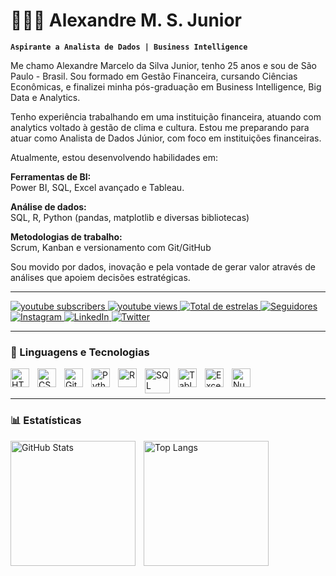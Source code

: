 # 👩🏻‍💻 Alexandre M. S. Junior

**`Aspirante a Analista de Dados | Business Intelligence`**

Me chamo Alexandre Marcelo da Silva Junior, tenho 25 anos e sou de São Paulo - Brasil. Sou formado em Gestão Financeira, cursando Ciências Econômicas, e finalizei minha pós-graduação em Business Intelligence, Big Data e Analytics.

Tenho experiência trabalhando em uma instituição financeira, atuando com analytics voltado à gestão de clima e cultura. Estou me preparando para atuar como Analista de Dados Júnior, com foco em instituições financeiras.

Atualmente, estou desenvolvendo habilidades em:

**Ferramentas de BI:**  
Power BI, SQL, Excel avançado e Tableau.

**Análise de dados:**  
SQL, R, Python (pandas, matplotlib e diversas bibliotecas)

**Metodologias de trabalho:**  
Scrum, Kanban e versionamento com Git/GitHub

Sou movido por dados, inovação e pela vontade de gerar valor através de análises que apoiem decisões estratégicas.

---

<p align="left">
    <a href="https://www.youtube.com/@Alemthedata?sub_confirmation=1">
        <img 
            alt="youtube subscribers" 
            title="Inscreva-se no meu canal" 
            src="https://custom-icon-badges.demolab.com/youtube/channel/subscribers/UCJqSmZppnRWLYaYCSmeyKWA?color=%23E05D44&label=Inscreva-se&logo=video&logoColor=white&style=for-the-badge&labelColor=CE4630"
        />
    </a>
    <a href="https://www.youtube.com/@Alemthedata">
        <img 
            alt="youtube views" 
            title="Visualizações no YouTube" 
            src="https://custom-icon-badges.demolab.com/youtube/channel/views/UCJqSmZppnRWLYaYCSmeyKWA?color=%23E1AD0E&logo=eye&logoColor=white&style=for-the-badge&labelColor=C79600"
        />
    </a> 
    <a href="https://github.com/Alemdosdados?tab=repositories&sort=stargazers">
        <img 
            alt="Total de estrelas" 
            title="Total de estrelas GitHub" 
            src="https://custom-icon-badges.demolab.com/github/stars/Alemdosdados?color=55960c&style=for-the-badge&labelColor=488207&logo=star&label=estrelas"
        />
    </a>
    <a href="https://github.com/Alemdosdados?tab=followers">
        <img 
            alt="Seguidores" 
            title="Me siga no GitHub" 
            src="https://custom-icon-badges.demolab.com/github/followers/Alemdosdados?color=236ad3&labelColor=1155ba&style=for-the-badge&logo=github&label=Seguidores&logoColor=white"
        />
    </a>
    <a href="https://www.instagram.com/alemthedata/">
        <img 
            alt="Instagram" 
            title="Siga-me no Instagram" 
            src="https://img.shields.io/badge/Instagram-Follow-blue?style=for-the-badge&logo=instagram&logoColor=white"
        />
    </a>
    <a href="https://www.linkedin.com/in/Alemdosdados/">
        <img 
            alt="LinkedIn" 
            title="Conecte-se no LinkedIn" 
            src="https://img.shields.io/badge/LinkedIn-Connect-blue?style=for-the-badge&logo=linkedin&logoColor=white"
        />
    </a>
    <a href="https://x.com/Alemdosdados">
        <img 
            alt="Twitter" 
            title="Siga-me no Twitter" 
            src="https://img.shields.io/badge/Twitter-Follow-blue?style=for-the-badge&logo=twitter&logoColor=white"
        />
    </a>
</p>

---

### 🤖 Linguagens e Tecnologias

<img align="left" alt="HTML" title="HTML" width="30px" style="padding-right: 10px;" src="https://cdn.jsdelivr.net/gh/devicons/devicon@latest/icons/html5/html5-original.svg" />
<img align="left" alt="CSS" title="CSS" width="30px" style="padding-right: 10px;" src="https://cdn.jsdelivr.net/gh/devicons/devicon@latest/icons/css3/css3-original.svg" />
<img align="left" alt="Git" title="Git" width="30px" style="padding-right: 10px;" src="https://cdn.jsdelivr.net/gh/devicons/devicon@latest/icons/git/git-original.svg" />
<img align="left" alt="Python" title="Python" width="30px" style="padding-right: 10px;" src="https://cdn.jsdelivr.net/gh/devicons/devicon@latest/icons/python/python-original.svg" />
<img align="left" alt="R" title="R" width="30px" style="padding-right: 10px;" src="https://cdn.jsdelivr.net/gh/devicons/devicon@latest/icons/r/r-original.svg" />
<img align="left" alt="SQL" title="SQL" width="40px" style="padding-right: 10px;" src="https://cdn.jsdelivr.net/gh/devicons/devicon@latest/icons/mysql/mysql-original-wordmark.svg" />
<img align="left" alt="Tableau" title="Tableau" width="30px" style="padding-right: 10px;" src="https://img.icons8.com/color/48/000000/tableau-software.png" />
<img align="left" alt="Excel" title="Excel" width="30px" style="padding-right: 10px;" src="https://img.icons8.com/color/48/000000/microsoft-excel-2019.png" />
<img align="left" alt="NumPy" title="NumPy" width="30px" style="padding-right: 10px;" src="https://cdn.jsdelivr.net/gh/devicons/devicon@latest/icons/numpy/numpy-original.svg" />

<br/>
<br/>

---

### 📊 Estatísticas

<p>
  <img 
    align="left" 
    alt="GitHub Stats" 
    height="200" 
    style="padding-right: 10px;" 
    src="https://github-readme-stats.vercel.app/api?username=Alemdosdados&show_icons=true&theme=tokyonight&include_all_commits=true&locale=pt-br" 
  />
  <img 
    align="left" 
    alt="Top Langs" 
    height="200" 
    src="https://github-readme-stats.vercel.app/api/top-langs/?username=Alemdosdados&theme=tokyonight&layout=compact&custom_title=Tecnologias&langs_count=9" 
  />
</p>
